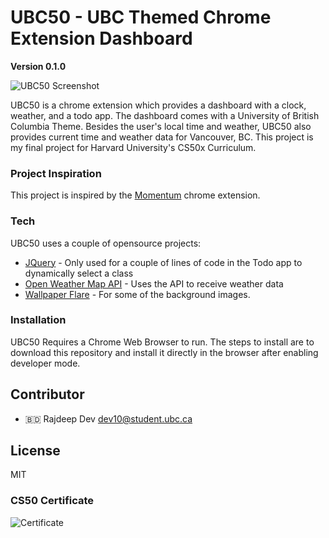 # UBC50 - UBC Themed Chrome Extension Dashboard

**Version 0.1.0**

![UBC50 Screenshot](http://blogs.ubc.ca/rajdeepdev/files/2020/10/Screenshot_2020-10-21_21-25-46.png)

UBC50 is a chrome extension which provides a dashboard with a clock, weather, and a todo app.
The dashboard comes with a University of British Columbia Theme.
Besides the user's local time and weather, UBC50 also provides current time and weather data for Vancouver, BC.
This project is my final project for Harvard University's CS50x Curriculum.

### Project Inspiration
This project is inspired by the [Momentum](https://momentumdash.com/) chrome extension.

### Tech
UBC50 uses a couple of opensource projects:
* [JQuery](https://jquery.com/) - Only used for a couple of lines of code in the Todo app to dynamically select a class
* [Open Weather Map API](https://openweathermap.org/) - Uses the API to receive weather data
* [Wallpaper Flare](https://www.wallpaperflare.com/) - For some of the background images.

### Installation
UBC50 Requires a Chrome Web Browser to run. The steps to install are to download this repository and install it directly in the browser after enabling developer mode.

## Contributor
- :bangladesh: Rajdeep Dev <dev10@student.ubc.ca>

License
----
MIT

### CS50 Certificate
![Certificate](https://certificates.cs50.io/34cfe826-778e-47b2-855b-4975d392f372.png?size=letter)
